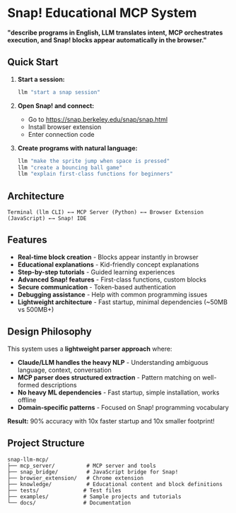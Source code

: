 # Snap! Educational MCP System

**"describe programs in English, LLM translates intent, MCP orchestrates execution, and Snap! blocks appear automatically in the browser."**

## Quick Start

1. **Start a session:**
   ```bash
   llm "start a snap session"
   ```

2. **Open Snap! and connect:**
   - Go to https://snap.berkeley.edu/snap/snap.html
   - Install browser extension
   - Enter connection code

3. **Create programs with natural language:**
   ```bash
   llm "make the sprite jump when space is pressed"
   llm "create a bouncing ball game"
   llm "explain first-class functions for beginners"
   ```

## Architecture

```
Terminal (llm CLI) ←→ MCP Server (Python) ←→ Browser Extension (JavaScript) ←→ Snap! IDE
```

## Features

- **Real-time block creation** - Blocks appear instantly in browser
- **Educational explanations** - Kid-friendly concept explanations
- **Step-by-step tutorials** - Guided learning experiences
- **Advanced Snap! features** - First-class functions, custom blocks
- **Secure communication** - Token-based authentication
- **Debugging assistance** - Help with common programming issues
- **Lightweight architecture** - Fast startup, minimal dependencies (~50MB vs 500MB+)

## Design Philosophy

This system uses a **lightweight parser approach** where:

- **Claude/LLM handles the heavy NLP** - Understanding ambiguous language, context, conversation
- **MCP parser does structured extraction** - Pattern matching on well-formed descriptions
- **No heavy ML dependencies** - Fast startup, simple installation, works offline
- **Domain-specific patterns** - Focused on Snap! programming vocabulary

**Result:** 90% accuracy with 10x faster startup and 10x smaller footprint!

## Project Structure

```
snap-llm-mcp/
├── mcp_server/          # MCP server and tools
├── snap_bridge/         # JavaScript bridge for Snap!
├── browser_extension/   # Chrome extension
├── knowledge/           # Educational content and block definitions
├── tests/              # Test files
├── examples/           # Sample projects and tutorials
└── docs/               # Documentation
```

